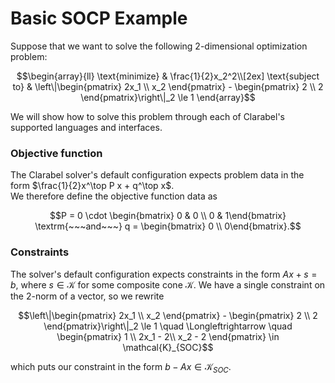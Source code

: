 # Basic SOCP Example

Suppose that we want to solve the following 2-dimensional optimization problem:

```math
\begin{array}{ll} \text{minimize} & \frac{1}{2}x_2^2\\[2ex]
\text{subject to} &  \left\|\begin{pmatrix} 2x_1 \\ x_2 \end{pmatrix}
- \begin{pmatrix} 2 \\ 2 \end{pmatrix}\right\|_2 \le 1
\end{array}
```

We will show how to solve this problem through each of Clarabel's supported languages and interfaces.


### Objective function

The Clarabel solver's default configuration expects problem data in the form $\frac{1}{2}x^\top P x + q^\top x$.   
We therefore define the objective function data as


$$P = 0 \cdot \begin{bmatrix} 0 & 0 \\ 0 & 1\end{bmatrix}
\textrm{~~~and~~~}
q = \begin{bmatrix} 0 \\ 0\end{bmatrix}.$$


### Constraints

The solver's default configuration expects constraints in the form $Ax + s = b$, where $s \in \mathcal{K}$ for some
composite cone $\mathcal{K}$.   We have a single constraint on the 2-norm of a vector, so we rewrite
```math
\left\|\begin{pmatrix} 2x_1 \\ x_2 \end{pmatrix} - \begin{pmatrix} 2 \\ 2 \end{pmatrix}\right\|_2 \le 1
\quad \Longleftrightarrow \quad
\begin{pmatrix} 1 \\ 2x_1 - 2\\ x_2 - 2 \end{pmatrix} \in \mathcal{K}_{SOC}
```
which puts our constraint in the form $b - Ax \in \mathcal{K}_{SOC}$.   
